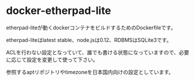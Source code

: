 # docker-etherpad-lite

etherpad-liteが動くdockerコンテナをビルドするためのDockerfileです。

etherpad-liteはlatest stable、node.jsは0.12、RDBMSはSQLite3です。

ACLを行わない設定となっていて、誰でも書ける状態になっていますので、必要に応じて設定を変更して使って下さい。

参照するaptリポジトリやtimezoneを日本国内向けの設定としています。

